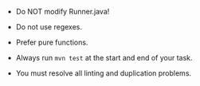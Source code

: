- Do NOT modify Runner.java!
- Do not use regexes.
- Prefer pure functions.

- Always run `mvn test` at the start and end of your task.

- You must resolve all linting and duplication problems.